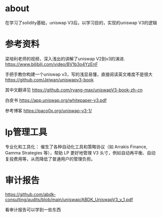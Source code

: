 # about
在学习了solidity基础，uniswap V3后，以学习目的，实现的uniswap V3的逻辑


# 参考资料

梁培利老师的视频，深入浅出的讲解了uniswap V2到v3的演进.
https://www.bilibili.com/video/BV1b3o4YzEnF


手把手教你构建一个uniswap v3，写的浅显易懂，直接阅读英文难度不是很大
https://github.com/Jeiwan/uniswapv3-book

其中文翻译见
https://github.com/ryang-max/uniswapV3-book-zh-cn

白皮书
https://app.uniswap.org/whitepaper-v3.pdf

参考博客
https://paco0x.org/uniswap-v3-1/

# lp管理工具
专业化和工具化： 催生了各种自动化工具和策略协议（如 Arrakis Finance, Gamma Strategies 等），帮助 LP 更好地管理 V3 头寸，例如自动再平衡、自动复投费用等，从而降低了普通用户的管理负担。

# 审计报告
https://github.com/abdk-consulting/audits/blob/main/uniswap/ABDK_UniswapV3_v_1.pdf

看审计报告可以学到一些东西


